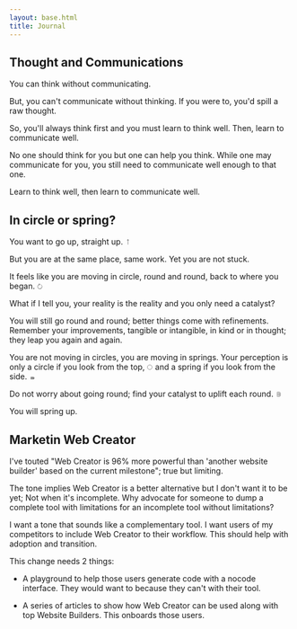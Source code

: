 ```yaml
---
layout: base.html
title: Journal
---
```



<section>
<hgroup>
<h2>Thought and Communications</h2>
</hgroup>

You can think without communicating. 

But, you can't communicate without thinking. If you were to, you'd spill a raw thought. 

So, you'll always think first and you must learn to think well. Then, learn to communicate well.

No one should think for you but one can help you think. While one may communicate for you, you still need to communicate well enough to that one.

Learn to think well, then learn to communicate well.
</section>


<section>
<hgroup>
<h2>In circle or spring?</h2>
</hgroup>

You want to go up, straight up. <svg width=".75em" height=".75em" viewBox="0 0 24 24" fill="none" xmlns="http://www.w3.org/2000/svg"><path d="M12.3536 1.64645C12.1583 1.45118 11.8417 1.45118 11.6464 1.64645L8.46447 4.82843C8.2692 5.02369 8.2692 5.34027 8.46447 5.53553C8.65973 5.7308 8.97631 5.7308 9.17157 5.53553L12 2.70711L14.8284 5.53553C15.0237 5.7308 15.3403 5.7308 15.5355 5.53553C15.7308 5.34027 15.7308 5.02369 15.5355 4.82843L12.3536 1.64645ZM12 23H12.5V2H12H11.5V23H12Z" fill="currentColor"/></svg>


But you are at the same place, same work. Yet you are not stuck.

It feels like you are moving in circle, round and round, back to where you began. <svg width=".75em" height=".75em" viewBox="0 0 24 24" fill="none" xmlns="http://www.w3.org/2000/svg">
<path d="M12.0887 4.34472C12.278 4.14368 12.2685 3.82724 12.0675 3.63793L8.79131 0.553025C8.59026 0.36372 8.27382 0.373235 8.08452 0.574278C7.89521 0.77532 7.90473 1.09176 8.10577 1.28106L11.0179 4.02321L8.27579 6.93536C8.08648 7.13641 8.096 7.45285 8.29704 7.64215C8.49808 7.83146 8.81452 7.82194 9.00383 7.6209L12.0887 4.34472ZM20.7299 15.1881L20.2449 15.0665C19.1036 19.6201 14.487 22.3863 9.93345 21.245L9.81189 21.73L9.69033 22.215C14.7796 23.4906 19.9394 20.3989 21.2149 15.3097L20.7299 15.1881ZM9.81189 21.73L9.93345 21.245C5.37988 20.1037 2.61367 15.4871 3.75496 10.9336L3.26996 10.812L2.78496 10.6904C1.50941 15.7797 4.60104 20.9395 9.69033 22.215L9.81189 21.73ZM14.188 4.27008L14.0664 4.75508C18.62 5.89636 21.3862 10.513 20.2449 15.0665L20.7299 15.1881L21.2149 15.3097C22.4905 10.2204 19.3988 5.06064 14.3095 3.78508L14.188 4.27008ZM3.26996 10.812L3.75496 10.9336C4.70069 7.16023 8.0335 4.61317 11.7397 4.50173L11.7247 4.00195L11.7097 3.50218C7.568 3.62671 3.84233 6.47171 2.78496 10.6904L3.26996 10.812Z" fill="currentColor"/>
</svg>


What if I tell you, your reality is the reality and you only need a catalyst?

You will still go round and round; better things come with refinements. Remember your improvements, tangible or intangible, in kind or in thought; they leap you again and again.

You are not moving in circles, you are moving in springs. Your perception is only a circle if you look from the top, <svg width=".75em" height=".75em" viewBox="0 0 24 24" fill="none" xmlns="http://www.w3.org/2000/svg"><circle cx="12" cy="12" r="9.5" stroke="currentColor"/></svg> and a spring if you look from the side. <svg width=".75em" height=".75em" viewBox="0 0 24 24" fill="none" xmlns="http://www.w3.org/2000/svg">
<path d="M4 21.4C4 21.4 5.5 22 10.5 22C15.5 22 19 21.1 19 19.9C19 18.7 15.5 17.95 10.5 17.95C5.5 17.95 4 18.775 4 19.075C4 19.375 5.5 20.2 10.5 20.2C15.5 20.2 19 19 19 17.8C19 16.6 15.5 14.8 10.5 14.8C5.5 14.8 4 15.625 4 15.925C4 16.225 6.5 17.05 10.5 17.05C13.6053 17.05 19 16.6 19 15.4C19 14.2 15.5 13 10.5 13C5.5 13 4 13.9 4 13.9" stroke="currentColor"/>
</svg>


Do not worry about going round; find your catalyst to uplift each round. <svg width=".75em" height=".75em" viewBox="0 0 24 24" fill="none" xmlns="http://www.w3.org/2000/svg">
<path d="M4 20.7333C4 20.7333 5.5 22 10.5 22C15.5 22 19 20.1 19 17.5667C19 15.0333 15.5 13.45 10.5 13.45C5.5 13.45 4 15.1917 4 15.825C4 16.4583 5.5 18.2 10.5 18.2C15.5 18.2 19 15.6667 19 13.1333C19 10.6 15.5 6.8 10.5 6.8C5.5 6.8 4 8.54167 4 9.175C4 9.80833 6.5 11.55 10.5 11.55C13.6053 11.55 19 10.6 19 8.06667C19 5.53333 15.5 3 10.5 3C5.5 3 4 4.9 4 4.9" stroke="currentColor"/>
</svg>


You will spring up.
</section>


<section>
<hgroup>
<h2>Marketin Web Creator</h2>
</hgroup>

I've touted "Web Creator is 96% more powerful than 'another website builder' based on the current milestone"; true but limiting.

The tone implies Web Creator is a better alternative but I don't want it to be yet; Not when it's incomplete. Why advocate for someone to dump a complete tool with limitations for an incomplete tool without limitations? 

I want a tone that sounds like a complementary tool. I want users of my competitors to include Web Creator to their workflow. This should help with adoption and transition.

This change needs 2 things:

- A playground to help those users generate code with a nocode interface. They would want to because they can't with their tool.

- A series of articles to show how Web Creator can be used along with top Website Builders. This onboards those users.
</section>